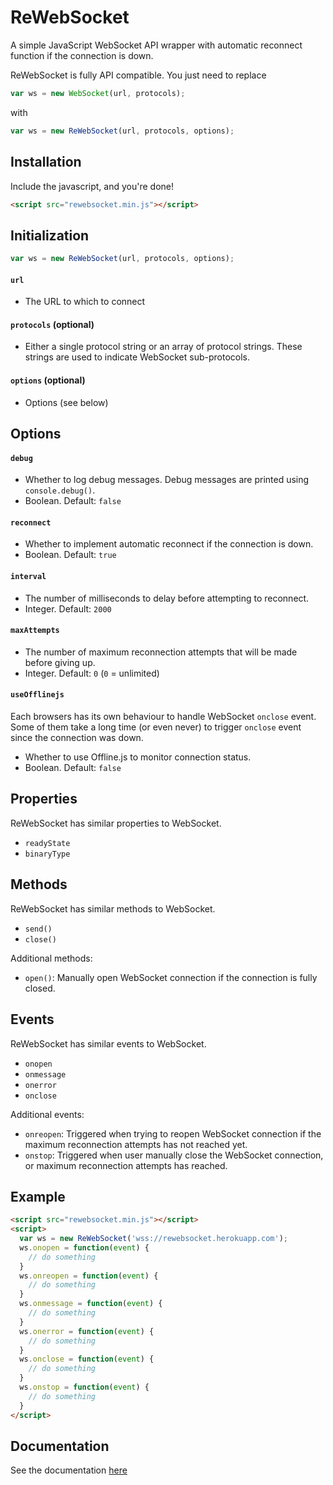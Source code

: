 ReWebSocket
===========
A simple JavaScript WebSocket API wrapper with automatic reconnect function if the connection is down.

ReWebSocket is fully API compatible. You just need to replace
```javascript
var ws = new WebSocket(url, protocols);
```
with
```javascript
var ws = new ReWebSocket(url, protocols, options);
```

Installation
------------
Include the javascript, and you're done!
```html
<script src="rewebsocket.min.js"></script>
```

Initialization
--------------
```javascript
var ws = new ReWebSocket(url, protocols, options);
```

#### `url`
- The URL to which to connect

#### `protocols` (optional)
- Either a single protocol string or an array of protocol strings. These strings are used to indicate WebSocket sub-protocols.

#### `options` (optional)
- Options (see below)

Options
-------
#### `debug`
- Whether to log debug messages. Debug messages are printed using `console.debug()`.
- Boolean. Default: `false`

#### `reconnect`
- Whether to implement automatic reconnect if the connection is down.
- Boolean. Default: `true`

#### `interval`
- The number of milliseconds to delay before attempting to reconnect.
- Integer. Default: `2000`

#### `maxAttempts`
- The number of maximum reconnection attempts that will be made before giving up.
- Integer. Default: `0` (`0` = unlimited)

#### `useOfflinejs`
Each browsers has its own behaviour to handle WebSocket `onclose` event. Some of them take a long time (or even never) to trigger `onclose` event since the connection was down.

- Whether to use Offline.js to monitor connection status.
- Boolean. Default: `false`

Properties
------
ReWebSocket has similar properties to WebSocket.
- `readyState`
- `binaryType`

Methods
------
ReWebSocket has similar methods to WebSocket.
- `send()`
- `close()`

Additional methods:
- `open()`: Manually open WebSocket connection if the connection is fully closed.

Events
------
ReWebSocket has similar events to WebSocket.
- `onopen`
- `onmessage`
- `onerror`
- `onclose`

Additional events:
- `onreopen`: Triggered when trying to reopen WebSocket connection if the maximum reconnection attempts has not reached yet.
- `onstop`: Triggered when user manually close the WebSocket connection, or maximum reconnection attempts has reached.

Example
-------
```html
<script src="rewebsocket.min.js"></script>
<script>
  var ws = new ReWebSocket('wss://rewebsocket.herokuapp.com');
  ws.onopen = function(event) {
    // do something
  }
  ws.onreopen = function(event) {
    // do something
  }
  ws.onmessage = function(event) {
    // do something
  }
  ws.onerror = function(event) {
    // do something
  }
  ws.onclose = function(event) {
    // do something
  }
  ws.onstop = function(event) {
    // do something
  }
</script>
```

Documentation
-------------
See the documentation [here](https://github.com/fitraditya/ReWebSocket/tree/master/docs)
